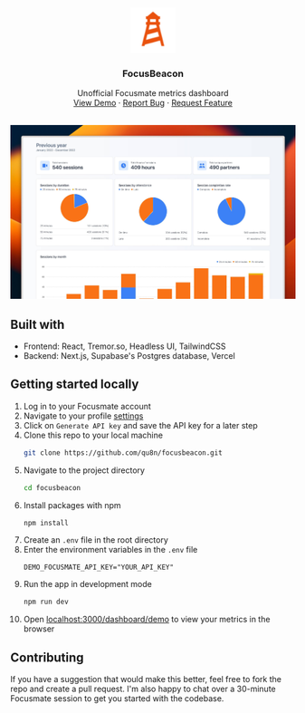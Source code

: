 <a name="readme-top"></a>

<br />
<div align="center">
  <a href="https://github.com/qu8n/FocusBeacon">
    <img src="public/logo.png" alt="Logo" width="80" height="80">
  </a>

<h3 align="center">FocusBeacon</h3>

  <p align="center">
    Unofficial Focusmate metrics dashboard
    <br />
    <a href="https://www.focusbeacon.com/dashboard/demo">View Demo</a>
    ·
    <a href="https://github.com/qu8n/FocusBeacon/issues">Report Bug</a>
    ·
    <a href="https://github.com/qu8n/FocusBeacon/issues">Request Feature</a>
  </p>
</div>

<br />
<img src="public/FocusBeaconPreview.jpg" alt="FocusBeacon preview">

## Built with

* Frontend: React, Tremor.so, Headless UI, TailwindCSS
* Backend: Next.js, Supabase's Postgres database, Vercel

## Getting started locally

1. Log in to your Focusmate account
2. Navigate to your profile [settings](https://www.focusmate.com/profile/edit-p)
3. Click on `Generate API key` and save the API key for a later step
4. Clone this repo to your local machine
   ```sh
   git clone https://github.com/qu8n/focusbeacon.git
   ```
5. Navigate to the project directory
   ```sh
   cd focusbeacon
   ```
6. Install packages with npm
   ```sh
   npm install
   ```
7. Create an `.env` file in the root directory
8. Enter the environment variables in the `.env` file
   ```
   DEMO_FOCUSMATE_API_KEY="YOUR_API_KEY"
   ```
9. Run the app in development mode
   ```sh
   npm run dev
   ```
10. Open [localhost:3000/dashboard/demo](http://localhost:3000/dashboard/demo) to view your metrics in the browser

## Contributing

If you have a suggestion that would make this better, feel free to fork the repo and create a pull request. 
I'm also happy to chat over a 30-minute Focusmate session to get you started with the codebase.